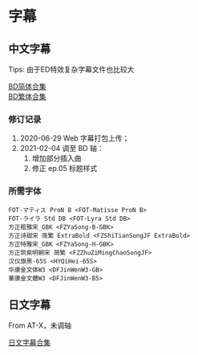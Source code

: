# 字幕

## 中文字幕

Tips: 由于ED特效复杂字幕文件也比较大

[BD简体合集](https://github.com/Nekomoekissaten-SUB/Nekomoekissaten-Storage/raw/master/Shironekoproject/Shironekoproject_BD_CHS.7z)  
[BD繁体合集](https://github.com/Nekomoekissaten-SUB/Nekomoekissaten-Storage/raw/master/Shironekoproject/Shironekoproject_BD_CHT.7z)

### 修订记录

1. 2020-06-29  Web 字幕打包上传；
2. 2021-02-04  调至 BD 轴：
    1. 增加部分插入曲
    2. 修正 ep.05 标题样式

### 所需字体

```
FOT-マティス ProN B <FOT-Matisse ProN B>
FOT-ライラ Std DB <FOT-Lyra Std DB>
方正粗雅宋_GBK <FZYaSong-B-GBK>
方正诗甜宋 简繁 ExtraBold <FZShiTianSongJF ExtraBold>
方正特雅宋_GBK <FZYaSong-H-GBK>
方正筑紫明朝宋 简繁 <FZZhuZiMingChaoSongJF>
汉仪旗黑-65S <HYQiHei-65S>
华康金文体W3 <DFJinWenW3-GB>
華康金文體W3 <DFJinWenW3-B5>
```

## 日文字幕

From AT-X，未调轴

[日文字幕合集](https://github.com/Nekomoekissaten-SUB/Nekomoekissaten-Storage/raw/master/Shironekoproject/Shironekoproject_JPN.7z)